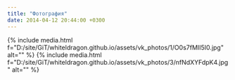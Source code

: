```yaml
---
title: "Фотография"
date: 2014-04-12 20:44:00 +0300
---
```



{% include media.html f="D:/site/GiT/whiteldragon.github.io/assets/vk_photos/1/O0s7fMII5I0.jpg" alt="" %}
{% include media.html f="D:/site/GiT/whiteldragon.github.io/assets/vk_photos/3/nfNdXYFdpK4.jpg" alt="" %}
